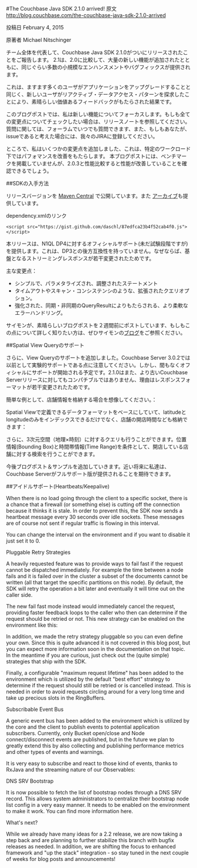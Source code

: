 #The Couchbase Java SDK 2.1.0 arrived!
原文
http://blog.couchbase.com/the-couchbase-java-sdk-2.1.0-arrived

投稿日
February 4, 2015

原著者
Michael Nitschinger

チーム全体を代表して、Couchbase Java SDK 2.1.0がついにリリースされたことをご報告します。
2.1は、2.0に比較して、大量の新しい機能が追加されたとともに、同じぐらい多数の小規模なエンハンスメントやバグフィックスが提供されます。

これは、ますます多くのユーザがアプリケーションをアップグレードすることと同じく、新しいユーザがリアクティブ・データアクセス・パターンを探求したことにより、素晴らしい価値あるフィードバックがもたらされた結果です。

このブログポストでは、私は新しい機能についてフォーカスします。もしも全ての変更点についてチェックしたい場合は、リリースノートを参照してください。質問に関しては、フォーラムでいつでも質問できます、また、もしもあなたが、issueであると考えた場合には、我々のJIRAに登録してください。

ところで、私はいくつかの変更点を追加しました、これは、特定のワークロード下ではパフォマンスを改善をもたらします。
本ブログポストには、ベンチマークを掲載していませんが、2.0.3と性能比較すると性能が改善していることを確認できるでしょう。

##SDKの入手方法


リリースバージョンを
<a href="http://search.maven.org/#artifactdetails%7Ccom.couchbase.client%7Cjava-client%7C2.1.0%7Cjar">Maven Central</a> で公開しています。また <a href="http://packages.couchbase.com/clients/java/2.1.0/Couchbase-Java-Client-2.1.0.zip">アーカイブ</a>も提供しています。

dependency.xmlのリンク
```
<script src="https://gist.github.com/daschl/87edfca23b4f52cab4f0.js"></script>
```

本リリースは、N1QL DP4に対するオフィシャルサポート(未だ試験段階ですが)を提供します。これは、DP3との後方互換性を持っていません。なぜならば、基盤となるストリーミングレスポンスが若干変更されたためです。

主な変更点：

* シンプルで、パラメタライズされ、調整されたステートメント
* タイムアウトやスキャン・コンシステンシのような、拡張されたクエリオプション。
* 強化された、同期・非同期のQueryResultによりもたらされる、より柔軟なエラーハンドリング。

サイモンが、素晴らしいブログポストを２週間前にポストしています、もしもこの点について詳しく知りたい方は、ぜひサイモンの<a href="http://blog.couchbase.com/n1ql-dp4-java-sdk">ブログ</a>をご参照ください。

##Spatial View Queryのサポート

さらに、View Queryのサポートを追加しました。Couchbase Server 3.0.2では以前として実験的サポートである点に注意してください。しかし、間もなくオフィシャルにサポートが開始される予定です。2.1.0はまた、より古いCouchbase Serverリリースに対してもコンパチブルではありません、理由はレスポンスフォーマットが若干変更されたためです。

簡単な例として、店舗情報を格納する場合を想像してください。：


Spatial Viewで定義できるデータフォーマットをベースにしていて、latitudeとlongitudeのみをインデックスできるだけでなく、店舗の開店時間なども格納できます：


さらに、3次元空間（地理×時刻）に対するクエリも行うことができます。位置情報(Bounding Box)と時間帯情報(Time Range)を条件として、開店している店舗に対する検索を行うことができます。

今後ブログポスト＆サンプルを追加していきます。近い将来に私達は、Couchbase Serverがフルサポート版が提供されることを期待できます。


##アイドルサポート(Heartbeats/Keepalive)

When there is no load going through the client to a specific socket, there is a chance that a firewall (or something else) is cutting off the connection because it thinks it is stale. In order to prevent this, the SDK now sends a heartbeat message every 30 seconds over idle sockets. These messages are of course not sent if regular traffic is flowing in this interval.

You can change the interval on the environment and if you want to disable it just set it to 0.


Pluggable Retry Strategies

A heavily requested feature was to provide ways to fail fast if the request cannot be dispatched immediately. For example the time between a node fails and it is failed over in the cluster a subset of the documents cannot be written (all that target the specific partitions on this node). By default, the SDK will retry the operation a bit later and eventually it will time out on the caller side.

The new fail fast mode instead would immediately cancel the request, providing faster feedback loops to the caller who then can determine if the request should be retried or not. This new strategy can be enabled on the environment like this:


In addition, we made the retry strategy pluggable so you can even define your own. Since this is quite advanced it is not covered in this blog post, but you can expect more information soon in the documentation on that topic. In the meantime if you are curious, just check out the (quite simple) strategies that ship with the SDK.

Finally, a configurable "maximum request lifetime" has been added to the environment which is utilized by the default "best effort" strategy to determine if the request should still be retried or is cancelled instead. This is needed in order to avoid requests circling around for a very long time and take up precious slots in the RingBuffers.

Subscribable Event Bus

A generic event bus has been added to the environment which is utilized by the core and the client to publish events to potential application subscribers. Currently, only Bucket open/close and Node connect/disconnect events are published, but in the future we plan to greatly extend this by also collecting and publishing performance metrics and other types of events and warnings.

It is very easy to subscribe and react to those kind of events, thanks to RxJava and the streaming nature of our Observables:



DNS SRV Bootstrap

It is now possible to fetch the list of bootstrap nodes through a DNS SRV record. This allows system administrators to centralize their bootstrap node list config in a very easy manner. It needs to be enabled on the environment to make it work. You can find more information here.

What's next?

While we already have many ideas for a 2.2 release, we are now taking a step back and are planning to further stabilize this branch with bugfix releases as needed. In addition, we are shifting the focus to enhanced framework and "up the stack" integration - so stay tuned in the next couple of weeks for blog posts and announcements!
